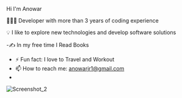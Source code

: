  

Hi I'm Anowar

 👨🏻‍💻 Developer with more than 3 years of  coding experience
 
 💡  I like to explore new technologies and develop software solutions
 
   -✍️  In my free time I Read Books
   - ⚡ Fun fact: I love to Travel and Workout 
   - 📫 How to reach me: anowarjr1@gmail.com
   - 
 
 
 
 
 


![Screenshot_2](https://user-images.githubusercontent.com/43091820/120009588-f1d79280-bffd-11eb-9f30-68628dc45fb3.png)
